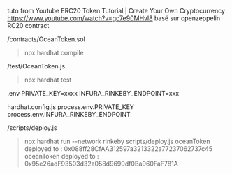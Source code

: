 tuto from 
Youtube
ERC20 Token Tutorial | Create Your Own Cryptocurrency
https://www.youtube.com/watch?v=gc7e90MHvl8
basé sur openzeppelin RC20 contract

/contracts/OceanToken.sol
>npx hardhat compile

/test/OceanToken.js
>npx hardhat test

.env 
PRIVATE_KEY=xxxx
INFURA_RINKEBY_ENDPOINT=xxx

hardhat.config.js
process.env.PRIVATE_KEY
process.env.INFURA_RINKEBY_ENDPOINT

/scripts/deploy.js
>npx hardhat run --network rinkeby scripts/deploy.js
oceanToken deployed to : 0x088ff28CfAA312597a3213322a77237062737c45
oceanToken deployed to : 0x95e26adF93503d32a058d9699df0Ba960FaF781A
